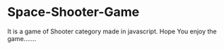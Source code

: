 # Space-Shooter-Game

It is a game of Shooter category made in javascript.
Hope You enjoy the game.......
